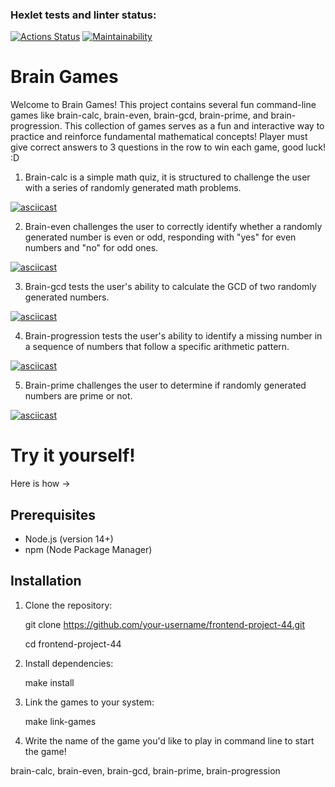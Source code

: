 ### Hexlet tests and linter status:
[![Actions Status](https://github.com/ogurtsovam/frontend-project-44/actions/workflows/hexlet-check.yml/badge.svg)](https://github.com/ogurtsovam/frontend-project-44/actions)
[![Maintainability](https://api.codeclimate.com/v1/badges/f153e70193044e8e9238/maintainability)](https://codeclimate.com/github/ogurtsovam/frontend-project-44/maintainability)

# Brain Games

Welcome to Brain Games! This project contains several fun command-line games like brain-calc, brain-even, brain-gcd, brain-prime, and brain-progression. This collection of games serves as a fun and interactive way to practice and reinforce fundamental mathematical concepts! Player must give correct answers to 3 questions in the row to win each game, good luck! :D

1. Brain-calc is a simple math quiz, it is structured to challenge the user with a series of randomly generated math problems.

[![asciicast](https://asciinema.org/a/wUhmz4Bo5a22btUE876IwSbqz.svg)](https://asciinema.org/a/wUhmz4Bo5a22btUE876IwSbqz)

2. Brain-even challenges the user to correctly identify whether a randomly generated number is even or odd, responding with "yes" for even numbers and "no" for odd ones.

[![asciicast](https://asciinema.org/a/9x1PFkabvPGrpBP0woqAHAqts.svg)](https://asciinema.org/a/9x1PFkabvPGrpBP0woqAHAqts)

3. Brain-gcd tests the user's ability to calculate the GCD of two randomly generated numbers.

[![asciicast](https://asciinema.org/a/ZhBDBTDyJT7KTlsPLD11O1ZjU.svg)](https://asciinema.org/a/ZhBDBTDyJT7KTlsPLD11O1ZjU)

4. Brain-progression tests the user's ability to identify a missing number in a sequence of numbers that follow a specific arithmetic pattern.

[![asciicast](https://asciinema.org/a/zuo41ssUojkewcPsK9M3D0x7h.svg)](https://asciinema.org/a/zuo41ssUojkewcPsK9M3D0x7h)

5. Brain-prime challenges the user to determine if randomly generated numbers are prime or not.

[![asciicast](https://asciinema.org/a/B744UrPTWOn5xbfJCiicb5Rew.svg)](https://asciinema.org/a/B744UrPTWOn5xbfJCiicb5Rew)


# Try it yourself!
Here is how ->

## Prerequisites

- Node.js (version 14+)
- npm (Node Package Manager)

## Installation

1. Clone the repository:

   git clone https://github.com/your-username/frontend-project-44.git
   
   cd frontend-project-44

2. Install dependencies:

   make install

3. Link the games to your system:

   make link-games

4. Write the name of the game you'd like to play in command line to start the game! 

brain-calc, brain-even, brain-gcd, brain-prime, brain-progression

